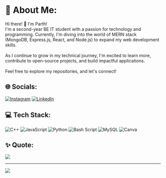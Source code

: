 # 💫 About Me:
Hi there! 👋 I'm Parth!<br>I'm a second-year BE IT student with a passion for technology and programming. Currently, I'm diving into the world of MERN stack (MongoDB, Express.js, React, and Node.js) to expand my web development skills.<br><br>As I continue to grow in my technical journey, I'm excited to learn more, contribute to open-source projects, and build impactful applications.<br><br>Feel free to explore my repositories, and let's connect! 


## 🌐 Socials:
[![Instagram](https://img.shields.io/badge/Instagram-%23E4405F.svg?logo=Instagram&logoColor=white)](https://instagram.com/parth_abnave) [![LinkedIn](https://img.shields.io/badge/LinkedIn-%230077B5.svg?logo=linkedin&logoColor=white)](https://linkedin.com/in/parth-abnave-in) 

## 💻 Tech Stack:
![C++](https://img.shields.io/badge/c++-%2300599C.svg?style=for-the-badge&logo=c%2B%2B&logoColor=white) ![JavaScript](https://img.shields.io/badge/javascript-%23323330.svg?style=for-the-badge&logo=javascript&logoColor=%23F7DF1E) ![Python](https://img.shields.io/badge/python-3670A0?style=for-the-badge&logo=python&logoColor=ffdd54) ![Bash Script](https://img.shields.io/badge/bash_script-%23121011.svg?style=for-the-badge&logo=gnu-bash&logoColor=white) ![MySQL](https://img.shields.io/badge/mysql-4479A1.svg?style=for-the-badge&logo=mysql&logoColor=white) ![Canva](https://img.shields.io/badge/Canva-%2300C4CC.svg?style=for-the-badge&logo=Canva&logoColor=white)

## ✨ Quote:
![](https://quotes-github-readme.vercel.app/api?type=horizontal&theme=radical)

---
[![](https://visitcount.itsvg.in/api?id=parthabnave&icon=0&color=0)](https://visitcount.itsvg.in)
